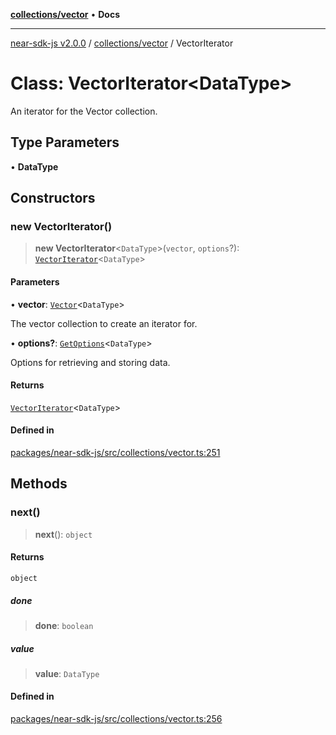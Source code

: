 [**collections/vector**](../README.md) • **Docs**

***

[near-sdk-js v2.0.0](../../../packages.md) / [collections/vector](../README.md) / VectorIterator

# Class: VectorIterator\<DataType\>

An iterator for the Vector collection.

## Type Parameters

• **DataType**

## Constructors

### new VectorIterator()

> **new VectorIterator**\<`DataType`\>(`vector`, `options`?): [`VectorIterator`](VectorIterator.md)\<`DataType`\>

#### Parameters

• **vector**: [`Vector`](Vector.md)\<`DataType`\>

The vector collection to create an iterator for.

• **options?**: [`GetOptions`](../../../types/collections/interfaces/GetOptions.md)\<`DataType`\>

Options for retrieving and storing data.

#### Returns

[`VectorIterator`](VectorIterator.md)\<`DataType`\>

#### Defined in

[packages/near-sdk-js/src/collections/vector.ts:251](https://github.com/dim-daskalov/near-sdk-js/blob/6de94ce63ef9203b452598c175980884828ecc66/packages/near-sdk-js/src/collections/vector.ts#L251)

## Methods

### next()

> **next**(): `object`

#### Returns

`object`

##### done

> **done**: `boolean`

##### value

> **value**: `DataType`

#### Defined in

[packages/near-sdk-js/src/collections/vector.ts:256](https://github.com/dim-daskalov/near-sdk-js/blob/6de94ce63ef9203b452598c175980884828ecc66/packages/near-sdk-js/src/collections/vector.ts#L256)
